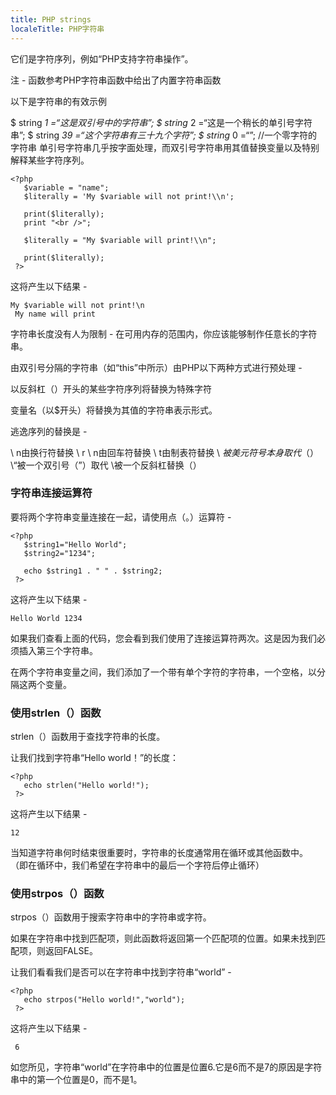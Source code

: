 ```yaml
---
title: PHP strings
localeTitle: PHP字符串
---
```

它们是字符序列，例如“PHP支持字符串操作”。

注 - 函数参考PHP字符串函数中给出了内置字符串函数

以下是字符串的有效示例

$ string _1 =“这是双引号中的字符串”; $ string_ 2 =“这是一个稍长的单引号字符串”; $ string _39 =“这个字符串有三十九个字符”; $ string_ 0 =“”; //一个零字符的字符串 单引号字符串几乎按字面处理，而双引号字符串用其值替换变量以及特别解释某些字符序列。
```
<?php 
   $variable = "name"; 
   $literally = 'My $variable will not print!\\n'; 
 
   print($literally); 
   print "<br />"; 
 
   $literally = "My $variable will print!\\n"; 
 
   print($literally); 
 ?> 
```

这将产生以下结果 -
```
My $variable will not print!\n 
 My name will print 
```

字符串长度没有人为限制 - 在可用内存的范围内，你应该能够制作任意长的字符串。

由双引号分隔的字符串（如“this”中所示）由PHP以下两种方式进行预处理 -

以反斜杠（）开头的某些字符序列将替换为特殊字符

变量名（以$开头）将替换为其值的字符串表示形式。

逃逸序列的替换是 -

\\ n由换行符替换 \\ r \\ n由回车符替换 \\ t由制表符替换 \\ $被美元符号本身取代（$） \\“被一个双引号（”）取代 \\被一个反斜杠替换（）

### 字符串连接运算符

要将两个字符串变量连接在一起，请使用点（。）运算符 -
```
<?php 
   $string1="Hello World"; 
   $string2="1234"; 
 
   echo $string1 . " " . $string2; 
 ?> 
```

这将产生以下结果 -
```
Hello World 1234 
```

如果我们查看上面的代码，您会看到我们使用了连接运算符两次。这是因为我们必须插入第三个字符串。

在两个字符串变量之间，我们添加了一个带有单个字符的字符串，一个空格，以分隔这两个变量。

### 使用strlen（）函数

strlen（）函数用于查找字符串的长度。

让我们找到字符串“Hello world！”的长度：
```
<?php 
   echo strlen("Hello world!"); 
 ?> 
```

这将产生以下结果 -
```
12 
```

当知道字符串何时结束很重要时，字符串的长度通常用在循环或其他函数中。 （即在循环中，我们希望在字符串中的最后一个字符后停止循环）

### 使用strpos（）函数

strpos（）函数用于搜索字符串中的字符串或字符。

如果在字符串中找到匹配项，则此函数将返回第一个匹配项的位置。如果未找到匹配项，则返回FALSE。

让我们看看我们是否可以在字符串中找到字符串“world” -
```
<?php 
   echo strpos("Hello world!","world"); 
 ?> 
```

这将产生以下结果 -
```
 6 
```

如您所见，字符串“world”在字符串中的位置是位置6.它是6而不是7的原因是字符串中的第一个位置是0，而不是1。